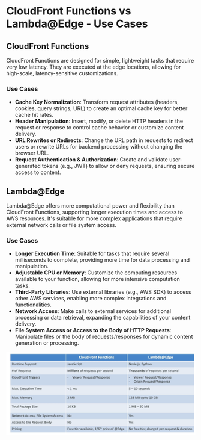 # CloudFront Functions vs Lambda@Edge - Use Cases

## CloudFront Functions

CloudFront Functions are designed for simple, lightweight tasks that require very low latency. They are executed at the edge locations, allowing for high-scale, latency-sensitive customizations.

### Use Cases

- **Cache Key Normalization**: Transform request attributes (headers, cookies, query strings, URL) to create an optimal cache key for better cache hit rates.
- **Header Manipulation**: Insert, modify, or delete HTTP headers in the request or response to control cache behavior or customize content delivery.
- **URL Rewrites or Redirects**: Change the URL path in requests to redirect users or rewrite URLs for backend processing without changing the browser URL.
- **Request Authentication & Authorization**: Create and validate user-generated tokens (e.g., JWT) to allow or deny requests, ensuring secure access to content.

## Lambda@Edge

Lambda@Edge offers more computational power and flexibility than CloudFront Functions, supporting longer execution times and access to AWS resources. It's suitable for more complex applications that require external network calls or file system access.

### Use Cases

- **Longer Execution Time**: Suitable for tasks that require several milliseconds to complete, providing more time for data processing and manipulation.
- **Adjustable CPU or Memory**: Customize the computing resources available to your function, allowing for more intensive computation tasks.
- **Third-Party Libraries**: Use external libraries (e.g., AWS SDK) to access other AWS services, enabling more complex integrations and functionalities.
- **Network Access**: Make calls to external services for additional processing or data retrieval, expanding the capabilities of your content delivery.
- **File System Access or Access to the Body of HTTP Requests**: Manipulate files or the body of requests/responses for dynamic content generation or processing.

![CloudFront Functions vs Lambda@Edge](../resources/images/lambda/cloudfront-functions-vs-lambda@edge.png)